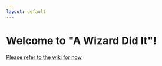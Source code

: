 ```yaml
---
layout: default
---
```


# Welcome to "A Wizard Did It"!

[Please refer to the wiki for now.](https://github.com/mistergone/AWizardDidIt/wiki)